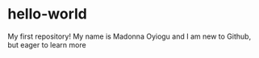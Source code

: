 # hello-world
My first repository!
My name is Madonna Oyiogu and I am new to Github, but eager to learn more
